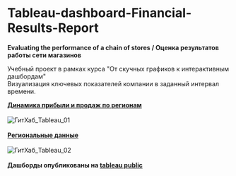 # Tableau-dashboard-Financial-Results-Report
**Evaluating the performance of a chain of stores / Оценка результатов работы сети магазинов**

Учебный проект в рамках курса "От скучных графиков к интерактивным дашбордам"<br>
Визуализация ключевых показателей компании в заданный интервал времени.<br>

**[Динамика прибыли и продаж по регионам](https://public.tableau.com/app/profile/elena.tratcevskaia/viz/Profitandsalesdynamicsbyregion_/sheet4)**<br>
<br>
![ГитХаб_Tableau_01](https://user-images.githubusercontent.com/110056199/213932994-0ff72c82-1d40-4551-921b-feb6fc5a2364.jpg)<br>
<br>
**[Региональные данные](https://public.tableau.com/app/profile/elena.tratcevskaia/viz/Regionaldata_16537535877420/sheet5)**<br>
<br>
![ГитХаб_Tableau_02](https://user-images.githubusercontent.com/110056199/213933462-bf8926af-8aa6-4dee-8065-a823aef41f7e.jpg)<br>
<br>
**Дашборды опубликованы на [tableau public](https://public.tableau.com/app/profile/elena.tratcevskaia/viz/Regionaldata_16537535877420/sheet5)**
<br>
